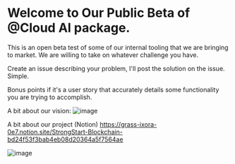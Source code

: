 # Welcome to Our Public Beta of @Cloud AI package. 

This is an open beta test of some of our internal tooling that we are bringing to market. We are willing to take on whatever challenge you have. 

Create an issue describing your problem, I'll post the solution on the issue. Simple. 

Bonus points if it's a user story that accurately details some functionality you are trying to accomplish.

A bit about our vision: 
![image](https://user-images.githubusercontent.com/3770257/145118544-d261398d-14a5-41b1-8708-8808dab0ef8c.png)

A bit about our project (Notion)
https://grass-ixora-0e7.notion.site/StrongStart-Blockchain-bd24f53f3bab4eb08d20364a5f7564ae

![image](https://user-images.githubusercontent.com/3770257/145118649-f0904ff5-995d-4255-914c-a0103991f6af.png)
